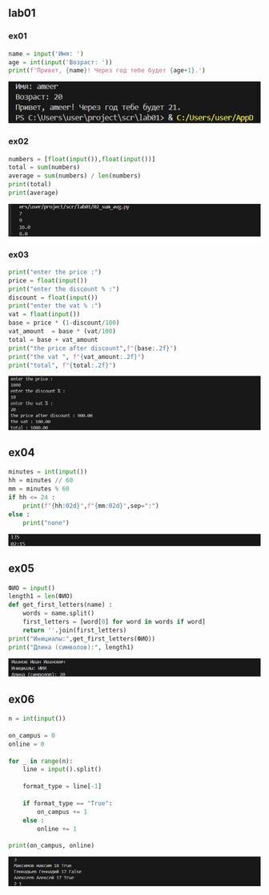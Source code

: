 
## lab01

### ex01

```python
name = input('Имя: ')
age = int(input('Возраст: '))
print(f'Привет, {name}! Через год тебе будет {age+1}.')
```

![alt text](image-1.png)





### ex02

```python
numbers = [float(input()),float(input())]
total = sum(numbers)
average = sum(numbers) / len(numbers)
print(total)
print(average)
```

![alt text](image-2.png)





### ex03

```python
print("enter the price :")
price = float(input())
print("enter the discount % :")
discount = float(input())
print("enter the vat % :")
vat = float(input())
base = price * (1-discount/100)
vat_amount  = base * (vat/100)
total = base + vat_amount
print("the price after discount",f"{base:.2f}")
print("the vat ", f"{vat_amount:.2f}")
print("total", f"{total:.2f}")
```

![alt text](image-3.png)





## ex04

```python
minutes = int(input())
hh = minutes // 60
mm = minutes % 60
if hh <= 24 :
    print(f"{hh:02d}",f"{mm:02d}",sep=":")
else :
    print("none")
```

![alt text](image-4.png)





## ex05

```python
ФИО = input()
length1 = len(ФИО)
def get_first_letters(name) :
    words = name.split()
    first_letters = [word[0] for word in words if word]
    return ''.join(first_letters)
print("Инициалы:",get_first_letters(ФИО))
print("Длина (символов):", length1)
```

![alt text](image-5.png)





## ex06

```python
n = int(input())

on_campus = 0
online = 0

for _ in range(n):
    line = input().split()

    format_type = line[-1]
    
    if format_type == "True":
        on_campus += 1
    else :
        online += 1

print(on_campus, online)
```

![alt text](ex06.png)